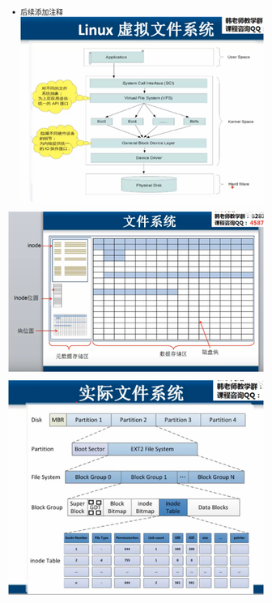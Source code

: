 * 后续添加注释<br>
![image](https://github.com/dwjlw1314/DWJ-PROJECT/raw/master/PictureSource/1.1.1.png)

![image](https://github.com/dwjlw1314/DWJ-PROJECT/raw/master/PictureSource/1.1.2.png)

![image](https://github.com/dwjlw1314/DWJ-PROJECT/raw/master/PictureSource/1.1.3.png)
